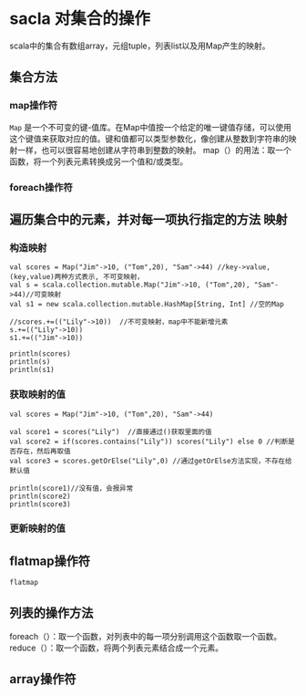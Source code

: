 sacla 对集合的操作
===
scala中的集合有数组array，元组tuple，列表list以及用Map产生的映射。

集合方法
--
### map操作符
`Map` 是一个不可变的键-值库。在Map中值按一个给定的唯一键值存储，可以使用这个键值来获取对应的值。键和值都可以类型参数化，像创建从整数到字符串的映射一样，也可以很容易地创建从字符串到整数的映射。
map（）的用法：取一个函数，将一个列表元素转换成另一个值和/或类型。
### foreach操作符
遍历集合中的元素，并对每一项执行指定的方法
映射
--
### 构造映射 
    val scores = Map("Jim"->10, ("Tom",20), "Sam"->44) //key->value, (key,value)两种方式表示, 不可变映射，
    val s = scala.collection.mutable.Map("Jim"->10, ("Tom",20), "Sam"->44)//可变映射
    val s1 = new scala.collection.mutable.HashMap[String, Int] //空的Map

    //scores.+=(("Lily"->10))  //不可变映射，map中不能新增元素 
    s.+=(("Lily"->10))
    s1.+=(("Jim"->10))

    println(scores)
    println(s)
    println(s1)
### 获取映射的值
    val scores = Map("Jim"->10, ("Tom",20), "Sam"->44)
 
    val score1 = scores("Lily")  //直接通过()获取里面的值
    val score2 = if(scores.contains("Lily")) scores("Lily") else 0 //判断是否存在，然后再取值
    val score3 = scores.getOrElse("Lily",0) //通过getOrElse方法实现，不存在给默认值

    println(score1)//没有值，会报异常
    println(score2)
    println(score3)
### 更新映射的值


flatmap操作符
--
`flatmap`



列表的操作方法
--
foreach（）：取一个函数，对列表中的每一项分别调用这个函数取一个函数。
reduce（）：取一个函数，将两个列表元素结合成一个元素。

array操作符
--
